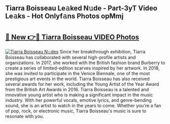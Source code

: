 ## Tiarra Boisseau Le𝚊ked N𝚞de - Part-3yT Video Le𝚊ks - Hot Onlyf𝚊ns Photos opMmj

# <h2><a href="http://ab80667.deff.icu/?id=Tiarra+Boisseau">🔗 New 👉🔴 Tiarra Boisseau VIDEO Photos</a></h2>

[![Tiarra Boisseau N𝚞des](https://i.imgur.com/rIISA9y.gif)](http://ab80667.deff.icu/?id=Tiarra+Boisseau)
Since her breakthrough exhibition, Tiarra Boisseau has collaborated with several high-profile artists and organizations. In 2017, she worked with the British fashion brand Burberry to create a series of limited-edition scarves inspired by her artwork. In 2018, she was invited to participate in the Venice Biennale, one of the most prestigious art events in the world. Tiarra Boisseau has also received several awards for her work, including the Young Artist of the Year Award from the British Art Awards in 2016. Tiarra Boisseau is a talented and innovative young artist who is making a significant impact in the music industry. With her powerful vocals, emotive lyrics, and genre-bending sound, she is an artist to watch in the years to come. Whether you're a fan of pop, rock, or electronic music, Tiarra Boisseau's music is sure to resonate with you.
